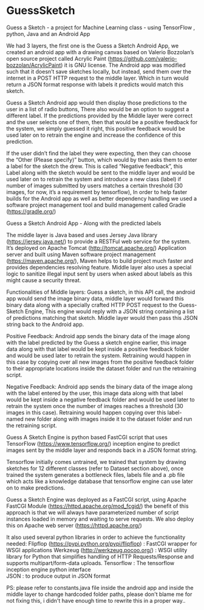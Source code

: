 # GuessSketch
Guess a Sketch - a project for Machine Learning class - using TensorFlow , python, Java and an Android App

We had 3 layers, the first one is the Guess a Sketch Android App, we created an android app with a drawing canvas based on Valerio Bozzolan’s open source project called Acrylic Paint (https://github.com/valerio-bozzolan/AcrylicPaint) it is GNU license. The Android app was modified such that it doesn’t save sketches locally, but instead, send them over the internet in a POST HTTP request to the middle layer. Which in turn would return a JSON format response with labels it predicts would match this sketch. 

Guess a Sketch Android app would then display those predictions to the user in a list of radio buttons, There also would be an option to suggest a different label.  If the predictions provided by the Middle layer were correct and the user selects one of them, then that would be a positive feedback for the system, we simply guessed it right, this positive feedback would be used later on to retrain the engine and increase the confidence of this prediction. 

If the user didn’t find the label they were expecting, then they can choose the “Other (Please specify)” button, which would by then asks them to enter a label for the sketch the drew. This is called “Negative feedback”, this Label along with the sketch would be sent to the middle layer and would be used later on to retrain the system and introduce a new class (label) if number of images submitted by users matches a certain threshold (30 images, for now, it’s a requirement by tensorflow), In order to help faster builds for the Android app as well as better dependency handling we used a software project management tool and build management called Gradle (https://gradle.org/) 

Guess a Sketch Android App - 
Along with the predicted labels



The middle layer is Java based and uses Jersey Java library (https://jersey.java.net/) to provide a RESTFul web service for the system. It’s deployed on Apache Tomcat (http://tomcat.apache.org/) Application server and built using Maven software project management (https://maven.apache.org/), Maven helps to build project much faster and provides dependencies resolving feature. Middle layer also uses a special logic to sanitize illegal input sent by users when asked about labels as this might cause a security threat.

Functionalities of Middle layers:
Guess a sketch, in this API call, the android app would send the image binary data, middle layer would forward this binary data along with a specially crafted HTTP POST request to the Guess-Sketch Engine, This engine would reply with a JSON string containing a list of predictions matching that sketch. Middle layer would then pass this JSON string back to the Android app.


Positive Feedback: Android app sends the binary data of the image along with the label predicted by the Guess a sketch engine earlier, this image data along with that label would be kept inside a positive feedback folder and would be used later to retrain the system. Retraining would happen in this case by copying over all new images from the positive feedback folder to their appropriate locations inside the dataset folder and run the retraining script. 


Negative Feedback: Android app sends the binary data of the image along with the label entered by the user, this image data along with that label would be kept inside a negative feedback folder and would be used later to retrain the system once the number of images reaches a threshold (30 images in this case). Retraining would happen copying over this label-named new folder along with images inside it to the dataset folder and run the retraining script. 

Guess A Sketch Engine is python based FastCGI script that uses TensorFlow (https://www.tensorflow.org/) inception engine to predict images sent by the middle layer and responds back in a JSON format string. 

Tensorflow initially comes untrained, we trained that system by drawing sketches for 12 different classes (refer to Dataset section above), once trained the system generates a bottleneck files, labels file and a .pb file which acts like a knowledge database that tensorflow engine can use later on to make predictions.

Guess a Sketch Engine was deployed as a FastCGI script, using Apache FastCGI Module (https://httpd.apache.org/mod_fcgid/) the benefit of this approach is that we will always have parameterized number of script instances loaded in memory and waiting to serve requests. We also deploy this on Apache web server (https://httpd.apache.org/) 

It also used several python libraries in order to achieve the functionality needed: 
Flipflop (https://pypi.python.org/pypi/flipflop) : FastCGI wrapper for WSGI applications
Werkzeug (http://werkzeug.pocoo.org/) : WSGI utility library for Python that simplifies handling of HTTP Requests/Response and supports multipart/form-data uploads. 
Tensorflow : The tensorflow inception engine python interface  
JSON : to produce output in JSON format


PS: please refer to constants.java file inside the android app and inside the middle layer to change hardcoded folder paths, please don't blame me for not fixing this, i didn't have enough time to rewrite this in a proper way..

